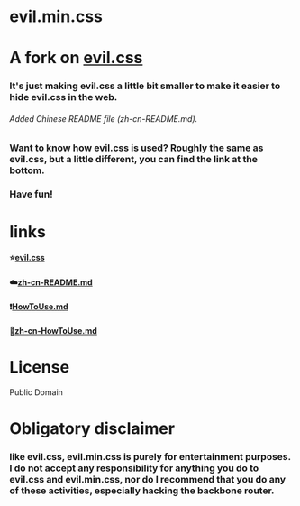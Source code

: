 # evil.min.css
A fork on [evil.css](https://github.com/tlrobinson/evil.css)
========
### It's just making evil.css a little bit smaller to make it easier to hide evil.css in the web.
###### Added Chinese README file (zh-cn-README.md).
### Want to know how evil.css is used? Roughly the same as evil.css, but a little different, you can find the link at the bottom.
### Have fun!
# links
#### :star:[evil.css](https://github.com/tlrobinson/evil.css) 
#### :cloud:[zh-cn-README.md](./zh-cn-README.md) 
#### :exclamation:[HowToUse.md](./HowToUse.md) 
#### :yellow_heart:[zh-cn-HowToUse.md](./zh-cn-HowToUse.md) 
# License
Public Domain
# Obligatory disclaimer
### like evil.css, evil.min.css is purely for entertainment purposes. I do not accept any responsibility for anything you do to evil.css and evil.min.css, nor do I recommend that you do any of these activities, especially hacking the backbone router.
